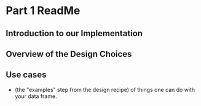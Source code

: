 # Part 1 ReadMe
## Introduction to our Implementation

## Overview of the Design Choices 

## Use cases 
* (the "examples" step from the design recipe) of things one can do with your data frame.